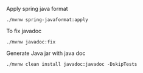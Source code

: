 Apply spring java format
```shell
./mvnw spring-javaformat:apply 
```
To fix javadoc
```shell
./mvnw javadoc:fix
```
Generate Java jar with java doc
```shell
./mvnw clean install javadoc:javadoc -DskipTests
```